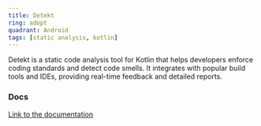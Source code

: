 ```yaml
---
title: Detekt
ring: adopt
quadrant: Android
tags: [static analysis, kotlin]
---
```


Detekt is a static code analysis tool for Kotlin that helps developers enforce coding standards and detect code smells. It integrates with popular build tools and IDEs, providing real-time feedback and detailed reports.

### Docs

[Link to the documentation](https://detekt.dev/)

